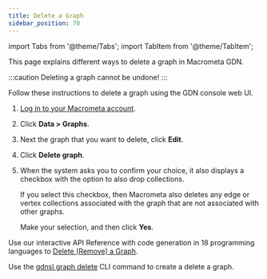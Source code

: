 ```yaml
---
title: Delete a Graph
sidebar_position: 70
---
```


import Tabs from '@theme/Tabs';
import TabItem from '@theme/TabItem';

This page explains different ways to delete a graph in Macrometa GDN.

:::caution
Deleting a graph cannot be undone!
:::

<Tabs groupId="operating-systems">
<TabItem value="console" label="Web Console">

Follow these instructions to delete a graph using the GDN console web UI.

1. [Log in to your Macrometa account](https://auth.paas.macrometa.io/).
2. Click **Data > Graphs**.
3. Next the graph that you want to delete, click **Edit**.
4. Click **Delete graph**.
5. When the system asks you to confirm your choice, it also displays a checkbox with the option to also drop collections.

   If you select this checkbox, then Macrometa also deletes any edge or vertex collections associated with the graph that are not associated with other graphs.

   Make your selection, and then click **Yes**.

</TabItem>
<TabItem value="api" label="REST API">

Use our interactive API Reference with code generation in 18 programming languages to [Delete (Remove) a Graph](https://www.macrometa.com/docs/api#/operations/DropAGraph).

</TabItem>
<TabItem value="cli" label="CLI">

Use the [gdnsl graph delete](../../../developer-hub/cli/graph-cli#gdnsl-graph-delete) CLI command to create a delete a graph.

</TabItem>
</Tabs>
